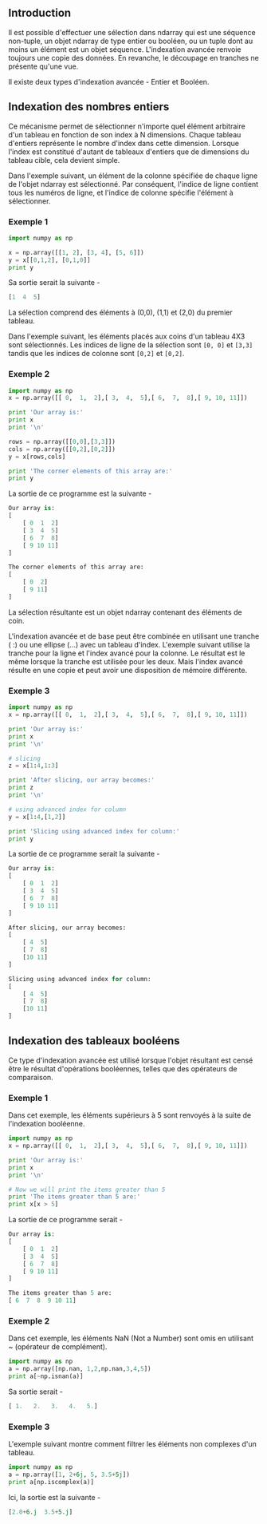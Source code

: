 ## Introduction

Il est possible d'effectuer une sélection dans ndarray qui est une séquence non-tuple, un objet ndarray de type entier ou booléen, ou un tuple dont au moins un élément est un objet séquence. L'indexation avancée renvoie toujours une copie des données. En revanche, le découpage en tranches ne présente qu'une vue.

Il existe deux types d'indexation avancée - Entier et Booléen.

## Indexation des nombres entiers

Ce mécanisme permet de sélectionner n'importe quel élément arbitraire d'un tableau en fonction de son index à N dimensions. Chaque tableau d'entiers représente le nombre d'index dans cette dimension. Lorsque l'index est constitué d'autant de tableaux d'entiers que de dimensions du tableau cible, cela devient simple.

Dans l'exemple suivant, un élément de la colonne spécifiée de chaque ligne de l'objet ndarray est sélectionné. Par conséquent, l'indice de ligne contient tous les numéros de ligne, et l'indice de colonne spécifie l'élément à sélectionner.

### Exemple 1

```python
import numpy as np 

x = np.array([[1, 2], [3, 4], [5, 6]]) 
y = x[[0,1,2], [0,1,0]] 
print y
```

Sa sortie serait la suivante -

```python
[1  4  5]
```

La sélection comprend des éléments à (0,0), (1,1) et (2,0) du premier tableau.

Dans l'exemple suivant, les éléments placés aux coins d'un tableau 4X3 sont sélectionnés. Les indices de ligne de la sélection sont ```[0, 0]``` et ```[3,3]``` tandis que les indices de colonne sont ```[0,2]``` et ```[0,2]```.

### Exemple 2

```python
import numpy as np 
x = np.array([[ 0,  1,  2],[ 3,  4,  5],[ 6,  7,  8],[ 9, 10, 11]]) 

print 'Our array is:' 
print x 
print '\n' 

rows = np.array([[0,0],[3,3]])
cols = np.array([[0,2],[0,2]]) 
y = x[rows,cols] 

print 'The corner elements of this array are:' 
print y
```

La sortie de ce programme est la suivante -

```python
Our array is:                                                                 
[
    [ 0  1  2]                                                                   
    [ 3  4  5]                                                                   
    [ 6  7  8]                                                                   
    [ 9 10 11]
]

The corner elements of this array are:                                        
[
    [ 0  2]
    [ 9 11]
] 
```

La sélection résultante est un objet ndarray contenant des éléments de coin.

L'indexation avancée et de base peut être combinée en utilisant une tranche ( :) ou une ellipse (...) avec un tableau d'index. L'exemple suivant utilise la tranche pour la ligne et l'index avancé pour la colonne. Le résultat est le même lorsque la tranche est utilisée pour les deux. Mais l'index avancé résulte en une copie et peut avoir une disposition de mémoire différente.

### Exemple 3

```python
import numpy as np 
x = np.array([[ 0,  1,  2],[ 3,  4,  5],[ 6,  7,  8],[ 9, 10, 11]]) 

print 'Our array is:' 
print x 
print '\n'  

# slicing 
z = x[1:4,1:3] 

print 'After slicing, our array becomes:' 
print z 
print '\n'  

# using advanced index for column 
y = x[1:4,[1,2]] 

print 'Slicing using advanced index for column:' 
print y
```

La sortie de ce programme serait la suivante -

```python
Our array is:
[
    [ 0  1  2] 
    [ 3  4  5] 
    [ 6  7  8]
    [ 9 10 11]
]

After slicing, our array becomes:
[
    [ 4  5]
    [ 7  8]
    [10 11]
]

Slicing using advanced index for column:
[
    [ 4  5]
    [ 7  8]
    [10 11]
] 
```

## Indexation des tableaux booléens

Ce type d'indexation avancée est utilisé lorsque l'objet résultant est censé être le résultat d'opérations booléennes, telles que des opérateurs de comparaison.

### Exemple 1

Dans cet exemple, les éléments supérieurs à 5 sont renvoyés à la suite de l'indexation booléenne.

```python
import numpy as np 
x = np.array([[ 0,  1,  2],[ 3,  4,  5],[ 6,  7,  8],[ 9, 10, 11]]) 

print 'Our array is:' 
print x 
print '\n'  

# Now we will print the items greater than 5 
print 'The items greater than 5 are:' 
print x[x > 5]
```

La sortie de ce programme serait -

```python
Our array is: 
[
    [ 0  1  2] 
    [ 3  4  5] 
    [ 6  7  8] 
    [ 9 10 11]
] 

The items greater than 5 are:
[ 6  7  8  9 10 11] 
```

### Exemple 2

Dans cet exemple, les éléments NaN (Not a Number) sont omis en utilisant ~ (opérateur de complément).

```python
import numpy as np 
a = np.array([np.nan, 1,2,np.nan,3,4,5]) 
print a[~np.isnan(a)]
```

Sa sortie serait -

```python
[ 1.   2.   3.   4.   5.] 
```

### Exemple 3

L'exemple suivant montre comment filtrer les éléments non complexes d'un tableau.

```python
import numpy as np 
a = np.array([1, 2+6j, 5, 3.5+5j]) 
print a[np.iscomplex(a)]
```

Ici, la sortie est la suivante -

```python
[2.0+6.j  3.5+5.j]
```